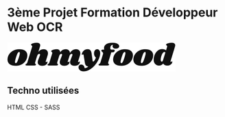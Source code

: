 # 3ème Projet Formation Développeur Web OCR

![enter image description here](https://raw.githubusercontent.com/Matvienkoa/AnthonyMatvienko_3_26092020/9d2ac54baa3bc2854373f55f22a7cc8fc98746d0/images/logo/ohmyfood%402x.svg)

## Techno utilisées
HTML
CSS - SASS
